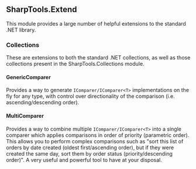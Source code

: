 ﻿## SharpTools.Extend

This module provides a large number of helpful extensions to the standard .NET library.

### Collections

These are extensions to both the standard .NET collections, as well as those collections
present in the SharpTools.Collections module.

#### GenericComparer

Provides a way to generate `IComparer/IComparer<T>` implementations on the fly for any type,
with control over directionality of the comparison (i.e. ascending/descending order).

#### MultiComparer

Provides a way to combine multiple `IComparer/IComparer<T>` into a single comparer which applies
comparisons in order of priority (parametric order). This allows you to perform complex comparisons such
as "sort this list of orders by date created (oldest first/ascending order), but if they were created the
same day, sort them by order status (priority/descending order)". A very useful and powerful tool
to have at your disposal.